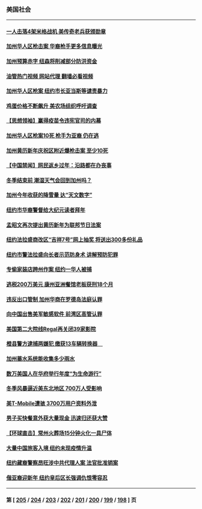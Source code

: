 ### 美国社会
---
#### [一人击落4架米格战机 美传奇老兵获颁勋章](../../pages/ncid1078160/n13914021.md?01240445) 
#### [加州华人区枪击案 华裔枪手更多信息曝光](../../pages/ncid1078160/n13914171.md?01240445) 
#### [加州预算赤字 纽森将削减部分防洪资金](../../pages/ncid1078160/n13914006.md?01240445) 
#### [油管热门视频 网站代理 翻墙必看视频](http://138.2.39.72:81/youtube.html?epic-marker?01240445)
#### [加州华人区枪案 纽约市长亚当斯等谴责暴力](../../pages/ncid1078160/n13913777.md?01240445) 
#### [鸡蛋价格不断飙升 美农场组织呼吁调查](../../pages/ncid1078160/n13913571.md?01240445) 
#### [【思想领袖】赢得疫苗令违宪官司的内幕](../../pages/ncid1078160/n13889145.md?01240445) 
#### [加州华人区枪案10死 枪手为亚裔 仍在逃](../../pages/ncid1078160/n13913485.md?01240445) 
#### [加州黄历新年庆祝区附近爆枪击案 至少10死](../../pages/ncid1078160/n13913273.md?01240445) 
#### [【中国禁闻】网民返乡过年：沿路都在办丧事](../../pages/ncid1078160/n13912043.md?01240445) 
#### [冬季结束前 潮湿天气会回到加州吗？](../../pages/ncid1078160/n13912420.md?01240445) 
#### [加州今年收获的降雪量  达“天文数字”](../../pages/ncid1078160/n13912413.md?01240445) 
#### [纽约市华裔警督给大纪元读者拜年](../../pages/ncid1078160/n13912181.md?01240445) 
#### [孟昭文再次提出黄历新年为联邦节日法案](../../pages/ncid1078160/n13912169.md?01240445) 
#### [纽约法拉盛商改区“吉祥7号”网上抽奖  将送出300多份礼品](../../pages/ncid1078160/n13912171.md?01240445) 
#### [纽约市警法拉盛向长者示范防身术 讲解预防犯罪](../../pages/ncid1078160/n13912189.md?01240445) 
#### [专偷家装店跨州作案 纽约一华人被捕](../../pages/ncid1078160/n13912198.md?01240445) 
#### [逃税200万美元 康州亚洲餐馆老板获刑18个月](../../pages/ncid1078160/n13912197.md?01240445) 
#### [违反出口管制 加州华商在罗德岛法庭认罪](../../pages/ncid1078160/n13912173.md?01240445) 
#### [向中国出售美军敏感软件 前湾区高管认罪](../../pages/ncid1078160/n13912179.md?01240445) 
#### [美国第二大院线Regal再关闭39家影院](../../pages/ncid1078160/n13912099.md?01240445) 
#### [橙县警方逮捕两嫌犯 缴获13车辆转换器　](../../pages/ncid1078160/n13912127.md?01240445) 
#### [加州蓄水系统能收集多少雨水](../../pages/ncid1078160/n13912114.md?01240445) 
#### [数万美国人在华府举行年度“为生命游行”](../../pages/ncid1078160/n13912073.md?01240445) 
#### [冬季风暴逼近美东北地区 700万人受影响](../../pages/ncid1078160/n13912068.md?01240445) 
#### [美T-Mobile遭骇 3700万用户资料外泄](../../pages/ncid1078160/n13911980.md?01240445) 
#### [男子买快餐意外获大量现金 迅速归还获大赞](../../pages/ncid1078160/n13911583.md?01240445) 
#### [【环球直击】常州火葬场15分钟火化一具尸体](../../pages/ncid1078160/n13911227.md?01240445) 
#### [大量中国旅客入境 纽约未现疫情升温](../../pages/ncid1078160/n13911489.md?01240445) 
#### [纽约藏裔警察昂旺涉中共代理人案 法官批准销案](../../pages/ncid1078160/n13911484.md?01240445) 
#### [偕亚裔迎新年 纽约皇后区长强调仇恨零容忍](../../pages/ncid1078160/n13911461.md?01240445) 

---
#### 第 [ [205](./205.md?01240445) / [204](./204.md?01240445) / [203](./203.md?01240445) / [202](./202.md?01240445) / [201](./201.md?01240445) / [200](./200.md?01240445) / [199](./199.md?01240445) / [198](./198.md?01240445) ] 页
